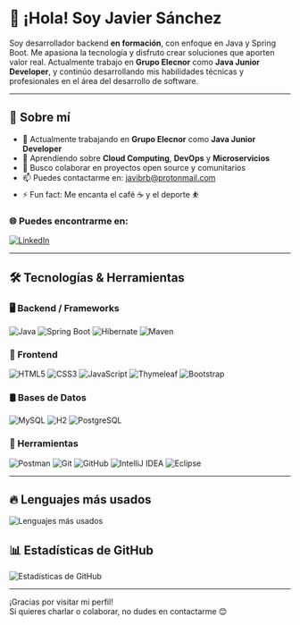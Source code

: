 # 👋 ¡Hola! Soy Javier Sánchez

Soy desarrollador backend **en formación**, con enfoque en Java y Spring Boot. Me apasiona la tecnología y disfruto crear soluciones que aporten valor real. Actualmente trabajo en **Grupo Elecnor** como **Java Junior Developer**, y continúo desarrollando mis habilidades técnicas y profesionales en el área del desarrollo de software.

---

## 🚀 Sobre mí

- 🔭 Actualmente trabajando en **Grupo Elecnor** como **Java Junior Developer**
- 🌱 Aprendiendo sobre **Cloud Computing**, **DevOps** y **Microservicios**
- 👯 Busco colaborar en proyectos open source y comunitarios
- 📫 Puedes contactarme en: [javibrb@protonmail.com](mailto:javibrb@protonmail.com)
- ⚡ Fun fact: Me encanta el café ☕ y el deporte ⛹️

### 🌐 Puedes encontrarme en:

[![LinkedIn](https://img.shields.io/badge/LinkedIn-blue?style=for-the-badge&logo=linkedin)](https://www.linkedin.com/in/javier-s-6ab9a4303)

---

## 🛠 Tecnologías & Herramientas

### 🖥️ Backend / Frameworks
![Java](https://img.shields.io/badge/Java-ED8B00?style=for-the-badge&logo=java&logoColor=white)
![Spring Boot](https://img.shields.io/badge/Spring_Boot-6DB33F?style=for-the-badge&logo=spring-boot&logoColor=white)
![Hibernate](https://img.shields.io/badge/Hibernate-59666C?style=for-the-badge&logo=hibernate&logoColor=white)
![Maven](https://img.shields.io/badge/Maven-C71A36?style=for-the-badge&logo=apache-maven&logoColor=white)

### 🎨 Frontend
![HTML5](https://img.shields.io/badge/HTML5-E34F26?style=for-the-badge&logo=html5&logoColor=white)
![CSS3](https://img.shields.io/badge/CSS3-1572B6?style=for-the-badge&logo=css3&logoColor=white)
![JavaScript](https://img.shields.io/badge/JavaScript-F7DF1E?style=for-the-badge&logo=javascript&logoColor=black)
![Thymeleaf](https://img.shields.io/badge/Thymeleaf-005F0F?style=for-the-badge&logo=thymeleaf&logoColor=white)
![Bootstrap](https://img.shields.io/badge/Bootstrap-7952B3?style=for-the-badge&logo=bootstrap&logoColor=white)

### 🛢️ Bases de Datos
![MySQL](https://img.shields.io/badge/MySQL-4479A1?style=for-the-badge&logo=mysql&logoColor=white)
![H2](https://img.shields.io/badge/H2-1F262A?style=for-the-badge&logo=h2&logoColor=white)
![PostgreSQL](https://img.shields.io/badge/PostgreSQL-4169E1?style=for-the-badge&logo=postgresql&logoColor=white)

### 🧰 Herramientas
![Postman](https://img.shields.io/badge/Postman-FF6C37?style=for-the-badge&logo=postman&logoColor=white)
![Git](https://img.shields.io/badge/Git-F05032?style=for-the-badge&logo=git&logoColor=white)
![GitHub](https://img.shields.io/badge/GitHub-181717?style=for-the-badge&logo=github&logoColor=white)
![IntelliJ IDEA](https://img.shields.io/badge/IntelliJ_IDEA-000000?style=for-the-badge&logo=intellij-idea&logoColor=white)
![Eclipse](https://img.shields.io/badge/Eclipse-2C2255?style=for-the-badge&logo=eclipse&logoColor=white)

---

## 🔥 Lenguajes más usados

![Lenguajes más usados](https://github-readme-stats.vercel.app/api/top-langs/?username=jsbrb&layout=donut-vertical&langs_count=10&theme=github_dark&exclude_repo=jsbrb.github.io)


## 📊 Estadísticas de GitHub

![Estadísticas de GitHub](https://github-readme-stats.vercel.app/api?username=jsbrb&show_icons=true&theme=github_dark)


---

¡Gracias por visitar mi perfil!  
Si quieres charlar o colaborar, no dudes en contactarme 😊
